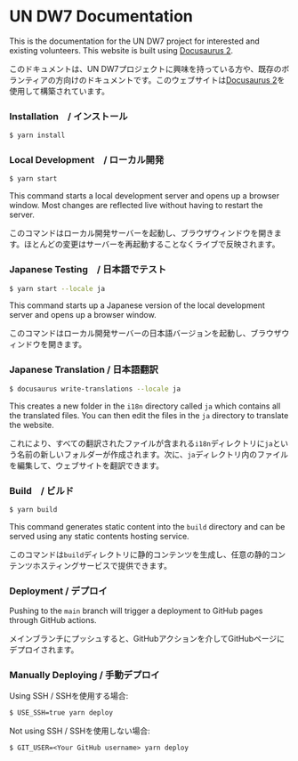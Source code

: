# UN DW7 Documentation

This is the documentation for the UN DW7 project for interested and existing volunteers. This website is built using [Docusaurus 2](https://docusaurus.io/).


このドキュメントは、UN DW7プロジェクトに興味を持っている方や、既存のボランティアの方向けのドキュメントです。このウェブサイトは[Docusaurus 2](https://docusaurus.io/)を使用して構築されています。

### Installation　/ インストール

``` bash
$ yarn install
```

### Local Development　/ ローカル開発

``` bash
$ yarn start
```

This command starts a local development server and opens up a browser window. Most changes are reflected live without having to restart the server.

このコマンドはローカル開発サーバーを起動し、ブラウザウィンドウを開きます。ほとんどの変更はサーバーを再起動することなくライブで反映されます。

### Japanese Testing　/ 日本語でテスト

``` bash
$ yarn start --locale ja
```
This command starts up a Japanese version of the local development server and opens up a browser window.

このコマンドはローカル開発サーバーの日本語バージョンを起動し、ブラウザウィンドウを開きます。

### Japanese Translation / 日本語翻訳

``` bash
$ docusaurus write-translations --locale ja
```

This creates a new folder in the `i18n` directory called `ja` which contains all the translated files. You can then edit the files in the `ja` directory to translate the website.

これにより、すべての翻訳されたファイルが含まれる`i18n`ディレクトリに`ja`という名前の新しいフォルダーが作成されます。次に、`ja`ディレクトリ内のファイルを編集して、ウェブサイトを翻訳できます。

### Build　/ ビルド

``` bash
$ yarn build
```

This command generates static content into the `build` directory and can be served using any static contents hosting service.

このコマンドは`build`ディレクトリに静的コンテンツを生成し、任意の静的コンテンツホスティングサービスで提供できます。

### Deployment / デプロイ

Pushing to the `main` branch will trigger a deployment to GitHub pages through GitHub actions.

メインブランチにプッシュすると、GitHubアクションを介してGitHubページにデプロイされます。

### Manually Deploying / 手動デプロイ

Using SSH / SSHを使用する場合:

``` bash
$ USE_SSH=true yarn deploy
```

Not using SSH / SSHを使用しない場合:

```
$ GIT_USER=<Your GitHub username> yarn deploy
```

